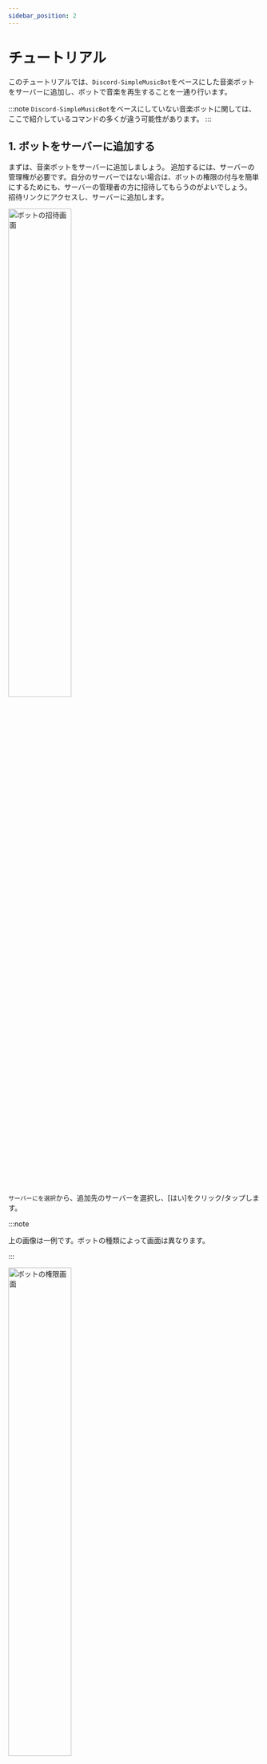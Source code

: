 ```yaml
---
sidebar_position: 2
---
```

# チュートリアル
このチュートリアルでは、`Discord-SimpleMusicBot`をベースにした音楽ボットをサーバーに追加し、ボットで音楽を再生することを一通り行います。

:::note
`Discord-SimpleMusicBot`をベースにしていない音楽ボットに関しては、ここで紹介しているコマンドの多くが違う可能性があります。
:::

## 1. ボットをサーバーに追加する
まずは、音楽ボットをサーバーに追加しましょう。
追加するには、サーバーの管理権が必要です。自分のサーバーではない場合は、ボットの権限の付与を簡単にするためにも、サーバーの管理者の方に招待してもらうのがよいでしょう。
招待リンクにアクセスし、サーバーに追加します。

<img src="https://cdn.discordapp.com/attachments/928878872659894292/1079666392636346418/image.png" alt="ボットの招待画面" width="50%" />

`サーバーにを選択`から、追加先のサーバーを選択し、[はい]をクリック/タップします。

:::note

上の画像は一例です。ボットの種類によって画面は異なります。

:::

<img src="https://cdn.discordapp.com/attachments/928878872659894292/1079667206553600000/image.png" alt="ボットの権限画面" width="50%" />

「以下の権限を与えることを確認してください。」と表示されたら、なにもせずに[はい]を選択して、表示された操作を済ませます。

:::note

上の画像に表示されている権限が、本ボットに必要な権限です。それ以外の権限は必要ありません。

上の画像に表示されている権限のうち、表示されていないものがある場合は、ボットの管理者にお問い合わせの上、正しい招待リンクを発行してもらってください。

:::

Discordのサーバーで、メンバーの一覧に、追加したボットが表示されていればOKです。

## 2. 操作方法と使い方
### i. ボットの呼び出し方
まず、音楽を再生するには、まずユーザーがボイスチャンネルに参加します。  
ボイスチャンネルがない場合は新しく作成するか、権限がない場合は管理者の方に作成してもらいましょう。  
音楽を流したいボイスチャンネルが用意できたら、そこに参加します。そして、テキストチャットで`/join`と打ちます。

<img src="https://cdn.discordapp.com/attachments/928878872659894292/1079672465820766268/image.png" width="50%" />

このようになればOKです。

### ii. 好きな音楽を再生してみる
それでは、さっそく好きな音楽を再生してみましょう。  
テキストチャットで、`/play`と入力して、そのあとに聴きたい曲名や歌手名などを入力します。  
そして、そのまま送信します。

![](https://cdn.discordapp.com/attachments/928878872659894292/1079674218750431242/image.png)

すると再生が開始されます。

<img src="https://cdn.discordapp.com/attachments/928878872659894292/1079674421473722368/image.png" width="70%" />

再生できましたか？  
このように、ボットの操作は基本的にテキストチャットで、コマンドを打って行います！

:::note
実は、`/join`コマンドを入力せずにいきなり`/play`コマンドを使用しても、ボットは自動的にボイスチャンネルに参加するので、
普段はいきなり`/play`を使って再生してもいいでしょう。
:::

### iii. 検索してから再生してみる
キーワードから一発で再生することもできますが、キーワードから検索して、その中から再生したいものを選んで再生することができます。
検索するには、テキストチャットで、`/search`と入力して送信します。

![](https://cdn.discordapp.com/attachments/928878872659894292/1079675550760710164/image.png)

すると、検索結果が表示されます。

<img src="https://cdn.discordapp.com/attachments/928878872659894292/1079675806449676289/image.png" width="50%" />

検索候補から、再生したいものを選び、下の選択欄から選択しましょう。

<p>
  <img src="https://cdn.discordapp.com/attachments/928878872659894292/1079676208763117629/image.png" width="40%" />
  <span>&nbsp;</span>
  <img src="https://cdn.discordapp.com/attachments/928878872659894292/1079676257391890432/image.png" width="40%" />
</p>

右側の画像のように、複数選択することもできます。

### iv. 検索してサムネイルを見ながら音楽を決める

ここで、検索結果が文章だけだと紛らわしくて、サムネイルを見たい、ということがあると思います。
そういう時には便利機能であるサムネイルコマンドを使用しましょう！
たとえば、`4.`の候補のサムネイルを見たければ、`/thumbnail`と入力して、番号をそのあとに入力します。

![](https://cdn.discordapp.com/attachments/928878872659894292/1079677453645131806/image.png)

すると、次のようにサムネイルが表示されます。

<img src="https://cdn.discordapp.com/attachments/928878872659894292/1079678873563836517/temp.png" width="60%" />  

## 3. よく使うコマンド一覧
ボットを使う上で便利なコマンドをまとめておきます。これらは利用できるコマンドの一部ですので、完全な一覧はこのセクションのコマンド一覧をご覧になるか、`/command`コマンドを参照してください。

|コマンド名|せつめい|
|----|----|
|/join|ボイスチャンネルに参加する|
|/play|音楽を再生する。または、一時停止を解除する。|
|/pause|一時停止する|
|/disconnect|ボットを切断する|
|/skip|曲をスキップする|
|/loop|曲をループする|
|/looponce|今再生している曲が終わったら一度だけループする|
|/nowplaying|今再生している楽曲の情報を表示する|
|/volume|音量を5~200の間で調節する(通常100)|

## 4. 注意点

* 同じサーバー内の複数のボイスチャンネルで、同じ音楽ボットを同時に使うことはできません。ほかの音楽ボットを併用するなどして対処しましょう。
* 複数の人が同じボイスチャンネルに参加していると、その中のひとが勝手にスキップなどの操作をすることができないようになっています。
  * どうしてもコマンドが使えないときは、サーバーの管理者の方にお願いしてやってもらうか、`DJ`という名前のロールがついた人にお願いしましょう。
  * スキップ機能の場合、スキップ投票が開始されます。スキップに賛成する人は、賛成ボタンを押すことで賛同してください。この場合、ボイスチャンネルに参加している人の過半数が賛成すると、自動的にスキップされます。

## 5. 最後に
ボットのチュートリアルは以上となります。  
万が一、基本的な使い方に不明な点があれば、お気軽にサポートまでお問い合わせください。

そして次のセクションからは、ここで書くことができなかった細かい機能やコマンドを一つ一つ説明していきます。珍しい機能や、便利な機能もありますので、興味があれば見てみてください。基本的な操作がまだ慣れていない方は、操作に慣れてきたら、もう一度ここに戻って見ていただければ幸いです。

